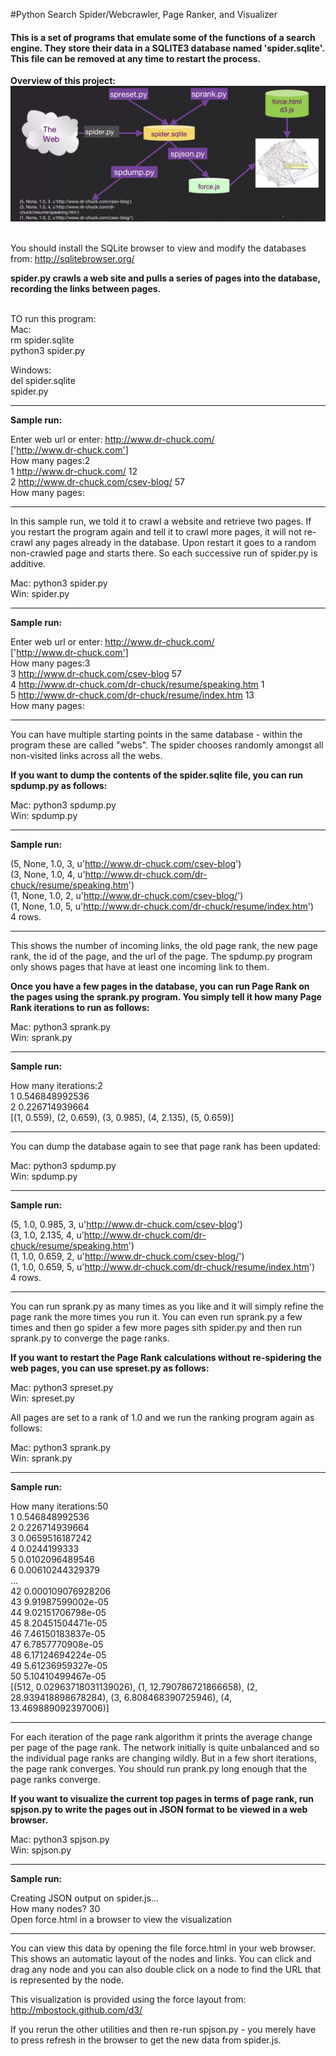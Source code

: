 #Python Search Spider/Webcrawler, Page Ranker, and Visualizer
<h4>This is a set of programs that emulate some of the functions of a search engine. They store their data in a SQLITE3 
database named 'spider.sqlite'.  This file can be removed at any time to restart the process.</h4>   

<strong> Overview of this project:</strong> <br/>
![Overview](Overview.png)

<br/>You should install the SQLite browser to view and modify 
the databases from: http://sqlitebrowser.org/

<strong> spider.py crawls a web site and pulls a series of pages into the database, recording the links 
between pages. </strong>

<br/>TO run this program: <br/>
Mac: <br/>
rm spider.sqlite<br/>
python3 spider.py

Windows: <br/>
del spider.sqlite <br/>
spider.py

***

<strong>Sample run:</strong>

Enter web url or enter: http://www.dr-chuck.com/ <br/>
['http://www.dr-chuck.com'] <br/>
How many pages:2 <br/>
1 http://www.dr-chuck.com/ 12 <br/>
2 http://www.dr-chuck.com/csev-blog/ 57 <br/>
How many pages:

***

In this sample run, we told it to crawl a website and retrieve two 
pages.  If you restart the program again and tell it to crawl more
pages, it will not re-crawl any pages already in the database.  Upon 
restart it goes to a random non-crawled page and starts there.  So 
each successive run of spider.py is additive.

Mac: python3 spider.py <br/>
Win: spider.py

***

<strong>Sample run:</strong>

Enter web url or enter: http://www.dr-chuck.com/ <br/>
['http://www.dr-chuck.com'] <br/>
How many pages:3 <br/>
3 http://www.dr-chuck.com/csev-blog 57 <br/>
4 http://www.dr-chuck.com/dr-chuck/resume/speaking.htm 1 <br/>
5 http://www.dr-chuck.com/dr-chuck/resume/index.htm 13 <br/>
How many pages: <br/>

***

You can have multiple starting points in the same database - 
within the program these are called "webs".   The spider
chooses randomly amongst all non-visited links across all
the webs.

<strong>If you want to dump the contents of the spider.sqlite file, you can 
run spdump.py as follows:</strong>

Mac: python3 spdump.py <br/>
Win: spdump.py

***

<strong>Sample run:</strong>

(5, None, 1.0, 3, u'http://www.dr-chuck.com/csev-blog') <br/>
(3, None, 1.0, 4, u'http://www.dr-chuck.com/dr-chuck/resume/speaking.htm') <br/>
(1, None, 1.0, 2, u'http://www.dr-chuck.com/csev-blog/') <br/>
(1, None, 1.0, 5, u'http://www.dr-chuck.com/dr-chuck/resume/index.htm') <br/>
4 rows. <br/>

***

This shows the number of incoming links, the old page rank, the new page
rank, the id of the page, and the url of the page.  The spdump.py program
only shows pages that have at least one incoming link to them.

<strong>Once you have a few pages in the database, you can run Page Rank on the
pages using the sprank.py program.  You simply tell it how many Page
Rank iterations to run as follows: </strong>

Mac: python3 sprank.py <br/>
Win: sprank.py 

***

<strong>Sample run:</strong>

How many iterations:2 <br/>
1 0.546848992536 <br/>
2 0.226714939664 <br/>
[(1, 0.559), (2, 0.659), (3, 0.985), (4, 2.135), (5, 0.659)] <br/>

***

You can dump the database again to see that page rank has been updated:

Mac: python3 spdump.py <br/>
Win: spdump.py 

***

<strong>Sample run:</strong>

(5, 1.0, 0.985, 3, u'http://www.dr-chuck.com/csev-blog') <br/>
(3, 1.0, 2.135, 4, u'http://www.dr-chuck.com/dr-chuck/resume/speaking.htm') <br/>
(1, 1.0, 0.659, 2, u'http://www.dr-chuck.com/csev-blog/') <br/>
(1, 1.0, 0.659, 5, u'http://www.dr-chuck.com/dr-chuck/resume/index.htm') <br/>
4 rows. <br/>

***

You can run sprank.py as many times as you like and it will simply refine
the page rank the more times you run it.  You can even run sprank.py a few times
and then go spider a few more pages sith spider.py and then run sprank.py
to converge the page ranks.

<strong>If you want to restart the Page Rank calculations without re-spidering the 
web pages, you can use spreset.py as follows:</strong>

Mac: python3 spreset.py <br/>
Win: spreset.py 

All pages are set to a rank of 1.0 and we run the ranking program again as follows:

Mac: python3 sprank.py <br/>
Win: sprank.py 

***

<strong>Sample run:</strong>

How many iterations:50 <br/>
1 0.546848992536 <br/>
2 0.226714939664 <br/>
3 0.0659516187242 <br/> 
4 0.0244199333 <br/>
5 0.0102096489546 <br/>
6 0.00610244329379 <br/>
... <br/>
42 0.000109076928206 <br/>
43 9.91987599002e-05 <br/>
44 9.02151706798e-05 <br/>
45 8.20451504471e-05 <br/>
46 7.46150183837e-05 <br/>
47 6.7857770908e-05 <br/>
48 6.17124694224e-05 <br/>
49 5.61236959327e-05 <br/>
50 5.10410499467e-05 <br/>
[(512, 0.02963718031139026), (1, 12.790786721866658), (2, 28.939418898678284), (3, 6.808468390725946), (4, 13.469889092397006)] <br/>

***


For each iteration of the page rank algorithm it prints the average
change per page of the page rank.   The network initially is quite 
unbalanced and so the individual page ranks are changing wildly.
But in a few short iterations, the page rank converges.  You 
should run prank.py long enough that the page ranks converge.

<strong>If you want to visualize the current top pages in terms of page rank,
run spjson.py to write the pages out in JSON format to be viewed in a
web browser.</strong>

Mac: python3 spjson.py <br/>
Win: spjson.py  

***

<strong>Sample run:</strong>

Creating JSON output on spider.js... <br/>
How many nodes? 30 <br/>
Open force.html in a browser to view the visualization <br/>

***

You can view this data by opening the file force.html in your web browser.  
This shows an automatic layout of the nodes and links.  You can click and 
drag any node and you can also double click on a node to find the URL
that is represented by the node.

This visualization is provided using the force layout from: http://mbostock.github.com/d3/

If you rerun the other utilities and then re-run spjson.py - you merely
have to press refresh in the browser to get the new data from spider.js.
